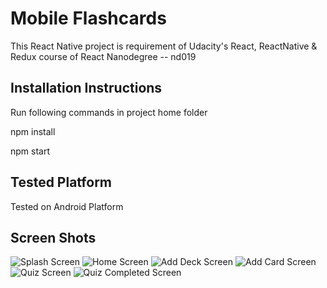 # Mobile Flashcards
This React Native project is requirement of Udacity's React, ReactNative & Redux course of React Nanodegree -- nd019


## Installation Instructions

Run following commands in project home folder

npm install

npm start

## Tested Platform

Tested on Android Platform


## Screen Shots
![Splash Screen](screenshots/splashscreen.jpg)
![Home Screen](screenshots/home.jpg)
![Add Deck Screen](screenshots/addDeck.jpg)
![Add Card Screen](screenshots/addCard.jpg)
![Quiz Screen](screenshots/quiz.jpg)
![Quiz Completed Screen](screenshots/quizcompleted.jpg)